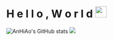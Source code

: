 #  H e l l o , W o r l d <img src="https://raw.githubusercontent.com/MartinHeinz/MartinHeinz/master/wave.gif" width="30px">
![AnHiAo's GitHub stats](https://github-readme-stats.vercel.app/api?username=AnHiAo&show_icons=true&theme=dark)
![](https://pic.stackoverflow.wiki/uploadImages/116/92/208/73/2021/09/16/21/59/8194295e-aede-4ed1-a962-112f0b1ab1fb.svg)
